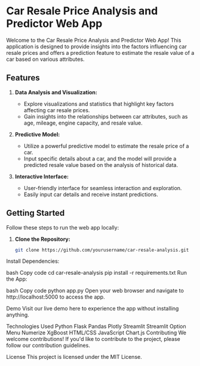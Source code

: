 # Car Resale Price Analysis and Predictor Web App

Welcome to the Car Resale Price Analysis and Predictor Web App! This application is designed to provide insights into the factors influencing car resale prices and offers a prediction feature to estimate the resale value of a car based on various attributes.

## Features

1. **Data Analysis and Visualization:**
   - Explore visualizations and statistics that highlight key factors affecting car resale prices.
   - Gain insights into the relationships between car attributes, such as age, mileage, engine capacity, and resale value.

2. **Predictive Model:**
   - Utilize a powerful predictive model to estimate the resale price of a car.
   - Input specific details about a car, and the model will provide a predicted resale value based on the analysis of historical data.

3. **Interactive Interface:**
   - User-friendly interface for seamless interaction and exploration.
   - Easily input car details and receive instant predictions.

## Getting Started

Follow these steps to run the web app locally:

1. **Clone the Repository:**
   ```bash
   git clone https://github.com/yourusername/car-resale-analysis.git
Install Dependencies:

bash
Copy code
cd car-resale-analysis
pip install -r requirements.txt
Run the App:

bash
Copy code
python app.py
Open your web browser and navigate to http://localhost:5000 to access the app.

Demo
Visit our live demo here to experience the app without installing anything.

Technologies Used
Python
Flask
Pandas
Plotly
Streamlit
Streamlit Option Menu
Numerize
XgBoost
HTML/CSS
JavaScript
Chart.js
Contributing
We welcome contributions! If you'd like to contribute to the project, please follow our contribution guidelines.

License
This project is licensed under the MIT License.